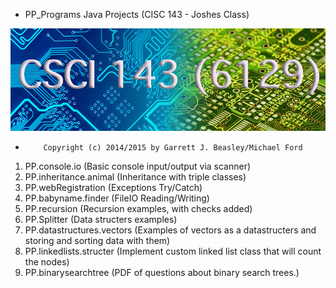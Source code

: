 
 * PP_Programs Java Projects (CISC 143 - Joshes Class)
 
 ![Alt text](/photos/title.jpg "Programming RULES!")


*         Copyright (c) 2014/2015 by Garrett J. Beasley/Michael Ford

1. PP.console.io    (Basic console input/output via scanner)
2. PP.inheritance.animal    (Inheritance with triple classes)
3. PP.webRegistration   (Exceptions Try/Catch)
4. PP.babyname.finder   (FileIO Reading/Writing)
5. PP.recursion   (Recursion examples, with checks added)
6. PP.Splitter  (Data structers examples)
7. PP.datastructures.vectors (Examples of vectors as a datastructers and storing and sorting data with them)
8. PP.linkedlists.structer (Implement custom linked list class that will count the nodes)
9. PP.binarysearchtree (PDF of questions about binary search trees.)